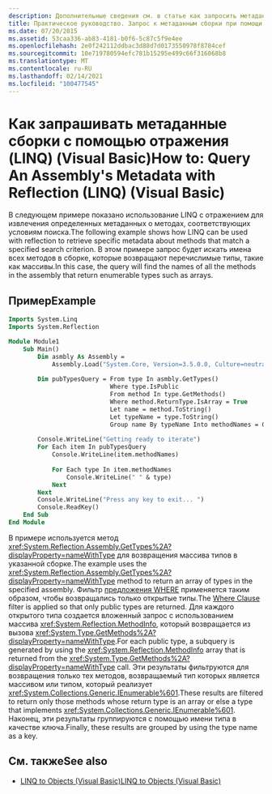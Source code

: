 ```yaml
---
description: Дополнительные сведения см. в статье как запросить метаданные сборки с помощью отражения (LINQ) (Visual Basic)
title: Практическое руководство. Запрос к метаданным сборки при помощи отражения (LINQ)
ms.date: 07/20/2015
ms.assetid: 53caa336-ab83-4181-b0f6-5c87c5f9e4ee
ms.openlocfilehash: 2e0f242112ddbac3d88d7d0173550978f8784cef
ms.sourcegitcommit: 10e719780594efc781b15295e499c66f316068b8
ms.translationtype: MT
ms.contentlocale: ru-RU
ms.lasthandoff: 02/14/2021
ms.locfileid: "100477545"
---
```

# <a name="how-to-query-an-assemblys-metadata-with-reflection-linq-visual-basic"></a><span data-ttu-id="c1e67-103">Как запрашивать метаданные сборки с помощью отражения (LINQ) (Visual Basic)</span><span class="sxs-lookup"><span data-stu-id="c1e67-103">How to: Query An Assembly's Metadata with Reflection (LINQ) (Visual Basic)</span></span>

<span data-ttu-id="c1e67-104">В следующем примере показано использование LINQ с отражением для извлечения определенных метаданных о методах, соответствующих условиям поиска.</span><span class="sxs-lookup"><span data-stu-id="c1e67-104">The following example shows how LINQ can be used with reflection to retrieve specific metadata about methods that match a specified search criterion.</span></span> <span data-ttu-id="c1e67-105">В этом примере запрос будет искать имена всех методов в сборке, которые возвращают перечислимые типы, такие как массивы.</span><span class="sxs-lookup"><span data-stu-id="c1e67-105">In this case, the query will find the names of all the methods in the assembly that return enumerable types such as arrays.</span></span>  
  
## <a name="example"></a><span data-ttu-id="c1e67-106">Пример</span><span class="sxs-lookup"><span data-stu-id="c1e67-106">Example</span></span>  
  
```vb
Imports System.Linq
Imports System.Reflection  

Module Module1  
    Sub Main()  
        Dim asmbly As Assembly =
            Assembly.Load("System.Core, Version=3.5.0.0, Culture=neutral, PublicKeyToken= b77a5c561934e089")  
  
        Dim pubTypesQuery = From type In asmbly.GetTypes()
                            Where type.IsPublic
                            From method In type.GetMethods()
                            Where method.ReturnType.IsArray = True
                            Let name = method.ToString()
                            Let typeName = type.ToString()
                            Group name By typeName Into methodNames = Group  
  
        Console.WriteLine("Getting ready to iterate")  
        For Each item In pubTypesQuery  
            Console.WriteLine(item.methodNames)  
  
            For Each type In item.methodNames  
                Console.WriteLine(" " & type)  
            Next  
        Next  
        Console.WriteLine("Press any key to exit... ")  
        Console.ReadKey()  
    End Sub  
End Module  
```  
  
<span data-ttu-id="c1e67-107">В примере используется метод <xref:System.Reflection.Assembly.GetTypes%2A?displayProperty=nameWithType> для возвращения массива типов в указанной сборке.</span><span class="sxs-lookup"><span data-stu-id="c1e67-107">The example uses the <xref:System.Reflection.Assembly.GetTypes%2A?displayProperty=nameWithType> method to return an array of types in the specified assembly.</span></span> <span data-ttu-id="c1e67-108">Фильтр [предложения WHERE](../../../language-reference/queries/where-clause.md) применяется таким образом, чтобы возвращались только открытые типы.</span><span class="sxs-lookup"><span data-stu-id="c1e67-108">The [Where Clause](../../../language-reference/queries/where-clause.md) filter is applied so that only public types are returned.</span></span> <span data-ttu-id="c1e67-109">Для каждого открытого типа создается вложенный запрос с использованием массива <xref:System.Reflection.MethodInfo>, который возвращается из вызова <xref:System.Type.GetMethods%2A?displayProperty=nameWithType>.</span><span class="sxs-lookup"><span data-stu-id="c1e67-109">For each public type, a subquery is generated by using the <xref:System.Reflection.MethodInfo> array that is returned from the <xref:System.Type.GetMethods%2A?displayProperty=nameWithType> call.</span></span> <span data-ttu-id="c1e67-110">Эти результаты фильтруются для возвращения только тех методов, возвращаемый тип которых является массивом или типом, который реализует <xref:System.Collections.Generic.IEnumerable%601>.</span><span class="sxs-lookup"><span data-stu-id="c1e67-110">These results are filtered to return only those methods whose return type is an array or else a type that implements <xref:System.Collections.Generic.IEnumerable%601>.</span></span> <span data-ttu-id="c1e67-111">Наконец, эти результаты группируются с помощью имени типа в качестве ключа.</span><span class="sxs-lookup"><span data-stu-id="c1e67-111">Finally, these results are grouped by using the type name as a key.</span></span>  
  
## <a name="see-also"></a><span data-ttu-id="c1e67-112">См. также</span><span class="sxs-lookup"><span data-stu-id="c1e67-112">See also</span></span>

- [<span data-ttu-id="c1e67-113">LINQ to Objects (Visual Basic)</span><span class="sxs-lookup"><span data-stu-id="c1e67-113">LINQ to Objects (Visual Basic)</span></span>](linq-to-objects.md)
